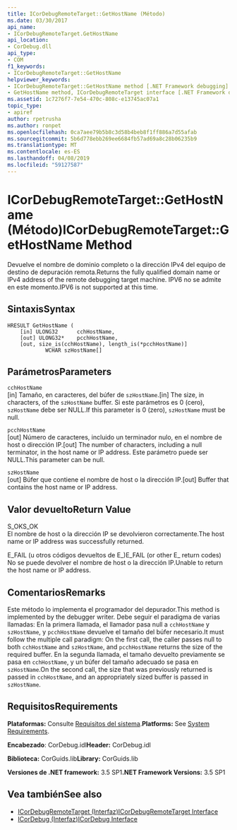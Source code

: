 ```yaml
---
title: ICorDebugRemoteTarget::GetHostName (Método)
ms.date: 03/30/2017
api_name:
- ICorDebugRemoteTarget.GetHostName
api_location:
- CorDebug.dll
api_type:
- COM
f1_keywords:
- ICorDebugRemoteTarget::GetHostName
helpviewer_keywords:
- ICorDebugRemoteTarget::GetHostName method [.NET Framework debugging]
- GetHostName method, ICorDebugRemoteTarget interface [.NET Framework debugging]
ms.assetid: 1c7276f7-7e54-470c-808c-e13745ac07a1
topic_type:
- apiref
author: rpetrusha
ms.author: ronpet
ms.openlocfilehash: 0ca7aee79b5b8c3d58b4beb8f1ff886a7d55afab
ms.sourcegitcommit: 5b6d778ebb269ee6684fb57ad69a8c28b06235b9
ms.translationtype: MT
ms.contentlocale: es-ES
ms.lasthandoff: 04/08/2019
ms.locfileid: "59127587"
---
```

# <a name="icordebugremotetargetgethostname-method"></a><span data-ttu-id="22da6-102">ICorDebugRemoteTarget::GetHostName (Método)</span><span class="sxs-lookup"><span data-stu-id="22da6-102">ICorDebugRemoteTarget::GetHostName Method</span></span>
<span data-ttu-id="22da6-103">Devuelve el nombre de dominio completo o la dirección IPv4 del equipo de destino de depuración remota.</span><span class="sxs-lookup"><span data-stu-id="22da6-103">Returns the fully qualified domain name or IPv4 address of the remote debugging target machine.</span></span> <span data-ttu-id="22da6-104">IPV6 no se admite en este momento.</span><span class="sxs-lookup"><span data-stu-id="22da6-104">IPV6 is not supported at this time.</span></span>  
  
## <a name="syntax"></a><span data-ttu-id="22da6-105">Sintaxis</span><span class="sxs-lookup"><span data-stu-id="22da6-105">Syntax</span></span>  
  
```  
HRESULT GetHostName (  
    [in] ULONG32      cchHostName,  
    [out] ULONG32*    pcchHostName,  
    [out, size_is(cchHostName), length_is(*pcchHostName)]  
            WCHAR szHostName[]  
```  
  
## <a name="parameters"></a><span data-ttu-id="22da6-106">Parámetros</span><span class="sxs-lookup"><span data-stu-id="22da6-106">Parameters</span></span>  
 `cchHostName`  
 <span data-ttu-id="22da6-107">[in] Tamaño, en caracteres, del búfer de `szHostName`.</span><span class="sxs-lookup"><span data-stu-id="22da6-107">[in] The size, in characters, of the `szHostName` buffer.</span></span> <span data-ttu-id="22da6-108">Si este parámetros es 0 (cero), `szHostName` debe ser NULL.</span><span class="sxs-lookup"><span data-stu-id="22da6-108">If this parameter is 0 (zero), `szHostName` must be null.</span></span>  
  
 `pcchHostName`  
 <span data-ttu-id="22da6-109">[out] Número de caracteres, incluido un terminador nulo, en el nombre de host o dirección IP.</span><span class="sxs-lookup"><span data-stu-id="22da6-109">[out] The number of characters, including a null terminator, in the host name or IP address.</span></span> <span data-ttu-id="22da6-110">Este parámetro puede ser NULL.</span><span class="sxs-lookup"><span data-stu-id="22da6-110">This parameter can be null.</span></span>  
  
 `szHostName`  
 <span data-ttu-id="22da6-111">[out] Búfer que contiene el nombre de host o la dirección IP.</span><span class="sxs-lookup"><span data-stu-id="22da6-111">[out] Buffer that contains the host name or IP address.</span></span>  
  
## <a name="return-value"></a><span data-ttu-id="22da6-112">Valor devuelto</span><span class="sxs-lookup"><span data-stu-id="22da6-112">Return Value</span></span>  
 <span data-ttu-id="22da6-113">S_OK</span><span class="sxs-lookup"><span data-stu-id="22da6-113">S_OK</span></span>  
 <span data-ttu-id="22da6-114">El nombre de host o la dirección IP se devolvieron correctamente.</span><span class="sxs-lookup"><span data-stu-id="22da6-114">The host name or IP address was successfully returned.</span></span>  
  
 <span data-ttu-id="22da6-115">E_FAIL (u otros códigos devueltos de E_)</span><span class="sxs-lookup"><span data-stu-id="22da6-115">E_FAIL (or other E_ return codes)</span></span>  
 <span data-ttu-id="22da6-116">No se puede devolver el nombre de host o la dirección IP.</span><span class="sxs-lookup"><span data-stu-id="22da6-116">Unable to return the host name or IP address.</span></span>  
  
## <a name="remarks"></a><span data-ttu-id="22da6-117">Comentarios</span><span class="sxs-lookup"><span data-stu-id="22da6-117">Remarks</span></span>  
 <span data-ttu-id="22da6-118">Este método lo implementa el programador del depurador.</span><span class="sxs-lookup"><span data-stu-id="22da6-118">This method is implemented by the debugger writer.</span></span> <span data-ttu-id="22da6-119">Debe seguir el paradigma de varias llamadas: En la primera llamada, el llamador pasa null a `cchHostName` y `szHostName`, y `pcchHostName` devuelve el tamaño del búfer necesario.</span><span class="sxs-lookup"><span data-stu-id="22da6-119">It must follow the multiple call paradigm: On the first call, the caller passes null to both `cchHostName` and `szHostName`, and `pcchHostName` returns the size of the required buffer.</span></span> <span data-ttu-id="22da6-120">En la segunda llamada, el tamaño devuelto previamente se pasa en `cchHostName`, y un búfer del tamaño adecuado se pasa en `szHostName`.</span><span class="sxs-lookup"><span data-stu-id="22da6-120">On the second call, the size that was previously returned is passed in `cchHostName`, and an appropriately sized buffer is passed in `szHostName`.</span></span>  
  
## <a name="requirements"></a><span data-ttu-id="22da6-121">Requisitos</span><span class="sxs-lookup"><span data-stu-id="22da6-121">Requirements</span></span>  
 <span data-ttu-id="22da6-122">**Plataformas:** Consulte [Requisitos del sistema](../../../../docs/framework/get-started/system-requirements.md).</span><span class="sxs-lookup"><span data-stu-id="22da6-122">**Platforms:** See [System Requirements](../../../../docs/framework/get-started/system-requirements.md).</span></span>  
  
 <span data-ttu-id="22da6-123">**Encabezado**: CorDebug.idl</span><span class="sxs-lookup"><span data-stu-id="22da6-123">**Header:** CorDebug.idl</span></span>  
  
 <span data-ttu-id="22da6-124">**Biblioteca:** CorGuids.lib</span><span class="sxs-lookup"><span data-stu-id="22da6-124">**Library:** CorGuids.lib</span></span>  
  
 <span data-ttu-id="22da6-125">**Versiones de .NET framework:** 3.5 SP1</span><span class="sxs-lookup"><span data-stu-id="22da6-125">**.NET Framework Versions:** 3.5 SP1</span></span>  
  
## <a name="see-also"></a><span data-ttu-id="22da6-126">Vea también</span><span class="sxs-lookup"><span data-stu-id="22da6-126">See also</span></span>

- [<span data-ttu-id="22da6-127">ICorDebugRemoteTarget (Interfaz)</span><span class="sxs-lookup"><span data-stu-id="22da6-127">ICorDebugRemoteTarget Interface</span></span>](../../../../docs/framework/unmanaged-api/debugging/icordebugremotetarget-interface.md)
- [<span data-ttu-id="22da6-128">ICorDebug (Interfaz)</span><span class="sxs-lookup"><span data-stu-id="22da6-128">ICorDebug Interface</span></span>](../../../../docs/framework/unmanaged-api/debugging/icordebug-interface.md)
